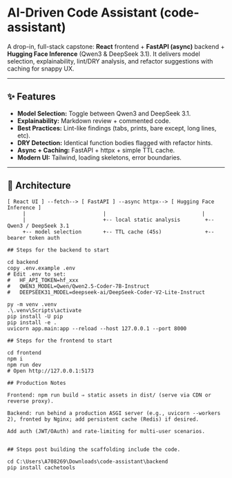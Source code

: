 # AI-Driven Code Assistant (code-assistant)

A drop-in, full-stack capstone: **React** frontend + **FastAPI (async)** backend + **Hugging Face Inference** (Qwen3 & DeepSeek 3.1). It delivers model selection, explainability, lint/DRY analysis, and refactor suggestions with caching for snappy UX.

---

## ✨ Features
- **Model Selection:** Toggle between Qwen3 and DeepSeek 3.1.
- **Explainability:** Markdown review + commented code.
- **Best Practices:** Lint-like findings (tabs, prints, bare except, long lines, etc).
- **DRY Detection:** Identical function bodies flagged with refactor hints.
- **Async + Caching:** FastAPI + httpx + simple TTL cache.
- **Modern UI:** Tailwind, loading skeletons, error boundaries.

---

## 🧱 Architecture

```text
[ React UI ] --fetch--> [ FastAPI ] --async httpx--> [ Hugging Face Inference ]
     |                         |                               |
     |                         +-- local static analysis        +-- Qwen3 / DeepSeek 3.1
     +-- model selection       +-- TTL cache (45s)              +-- bearer token auth

## Steps for the backend to start

cd backend
copy .env.example .env
# Edit .env to set:
#   HF_API_TOKEN=hf_xxx
#   QWEN3_MODEL=Qwen/Qwen2.5-Coder-7B-Instruct
#   DEEPSEEK31_MODEL=deepseek-ai/DeepSeek-Coder-V2-Lite-Instruct

py -m venv .venv
.\.venv\Scripts\activate
pip install -U pip
pip install -e .
uvicorn app.main:app --reload --host 127.0.0.1 --port 8000

## Steps for the frontend to start

cd frontend
npm i
npm run dev
# Open http://127.0.0.1:5173

## Production Notes

Frontend: npm run build ⇒ static assets in dist/ (serve via CDN or reverse proxy).

Backend: run behind a production ASGI server (e.g., uvicorn --workers 2), fronted by Nginx; add persistent cache (Redis) if desired.

Add auth (JWT/OAuth) and rate-limiting for multi-user scenarios.


## Steps post building the scaffolding include the code.

cd C:\Users\A708269\Downloads\code-assistant\backend
pip install cachetools
